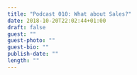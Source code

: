 ```yaml
---
title: "Podcast 010: What about Sales?"
date: 2018-10-20T22:02:44+01:00
draft: false
guest: ""
guest-photo: ""
guest-bio: ""
publish-date: ""
length: ""
---
```

